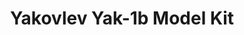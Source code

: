 ---
layout: product
title: "Yakovlev Yak-1b Model Kit"
price: "1600" 
desc: "Plastična maketa"
img_path: "/assets/img/AH70028.webp"
brand: "Arma Hobby"
available: false
special_offer: false
new: false
soon: false
cat: "010000"
subcat: "014200"
subsubcat: "00"
sifra: "AH70028"
popular: false
---